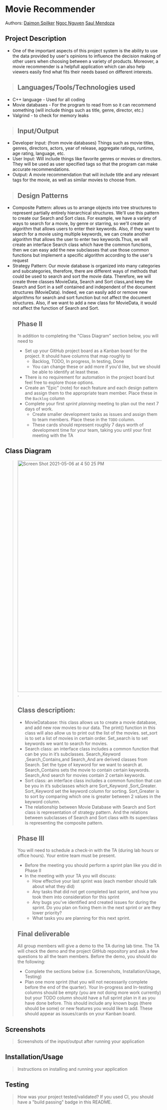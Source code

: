 
# Movie Recommender
 
 Authors: [Daimon Spilker](https://github.com/daimonspilker)
          [Ngoc Nguyen](https://github.com/nnguyen702)
          [Saul Mendoza](https://github.com/smendoza07)
 

## Project Description
* One of the important aspects of this project system is the ability to use the data provided by user's opinions to influence the decision making of other users when choosing between a variety of products. Moreover, a movie recommender is a helpfull application which can also help viewers easily find what fits their needs based on different interests.

> ## Languages/Tools/Technologies used
  * C++ language - Used for all coding 
  * Movie databases - For the program to read from so it can recommend something (will include things such as title, genre, director, etc.)
  * Valgrind - to check for memory leaks
  
> ## Input/Output 
* Developer Input: (from movie databases) Things such as movie titles, genres, directors, actors, year of release, aggregate ratings, runtime, age rating, language, etc. 
* User Input: Will include things like favorite genres or movies or directors. They will be  used as user specified tags so that the program can make accurate recommendations.
* Output: A movie recommendation that will include title and any relevant tags for the movie, as well as similar movies to choose from.

> ## Design Patterns
  * Composite Pattern: allows us to arrange objects into tree structures to represent partially entirely hierarchical structures. We'll use this pattern to create our Search and Sort class. For example, we have a variety of ways to search for a movie, by genre or starring, so we'll create an algorithm that allows users to enter their keywords. Also, if they want to search for a movie using multiple keywords, we can create another algorithm that allows the user to enter two keywords.Thus, we will create an interface Search class which have the common functions, then we can easy add the new subclasses that use those common functions but implement a specific algorithm according to the user's request
  * Strategy Pattern: Our movie database is organized into many categories and subcategories, therefore, there are different ways of methods that could be used to search and sort the movie data. Therefore, we will create three classes MovieData, Search and Sort class,and  keep the Search and Sort in a self contained and independent of the document structures (MovieData). Indeed, we can easily add or remove new algorithms for search and sort function but not affect the document structures. Also, if we want to add a new class for MovieData, it would not affect the function of Search and Sort.

 > ## Phase II
 > In addition to completing the "Class Diagram" section below, you will need to 
 > * Set up your GitHub project board as a Kanban board for the project. It should have columns that map roughly to 
 >   * Backlog, TODO, In progress, In testing, Done
 >   * You can change these or add more if you'd like, but we should be able to identify at least these.
 > * There is no requirement for automation in the project board but feel free to explore those options.
 > * Create an "Epic" (note) for each feature and each design pattern and assign them to the appropriate team member. Place these in the `Backlog` column
 > * Complete your first *sprint planning* meeting to plan out the next 7 days of work.
 >   * Create smaller development tasks as issues and assign them to team members. Place these in the `TODO` column.
 >   * These cards should represent roughly 7 days worth of development time for your team, taking you until your first meeting with the TA
## Class Diagram
 > <img width="744" alt="Screen Shot 2021-05-06 at 4 50 25 PM" src="https://user-images.githubusercontent.com/40220231/117383796-6eab9c80-ae96-11eb-98e0-b26c3cb7396b.png">.
 > ## Class description:
 > * MovieDatabase: this class allows us to create a movie database, and add new row movies to our data. The print() function in this class will also allow us to print out the list of the movies. set_sort is to set a list of movies in certain order. Set_search is to set keywords we want to search for movies.
 > * Search class: an interface class includes a common function that can be you in it’s subclasses. Search_Keyword ,Search_Contains,and Search_And are derived classes from Search. Set the type of keyword for we want to search at. Search_Contains sets the movie to contain certain keywords. Search_And search for movies contain 2 certain keywords.
 > * Sort class: an interface class includes a common function that can be you in it’s subclasses which arre Sort_Keyword ,Sort_Greater. Sort_Keyword set the keyword column for sorting. Sort_Greater is to sort by comparing which one is greater between 2 values in the keyword column.
 > * The relationship between Movie Database with Search and Sort class is representation of strategy pattern. And the relations between subclasses of Search and Sort class with its superclass is representing the composite pattern.
 
 > ## Phase III
 > You will need to schedule a check-in with the TA (during lab hours or office hours). Your entire team must be present. 
 > * Before the meeting you should perform a sprint plan like you did in Phase II
 > * In the meeting with your TA you will discuss: 
 >   - How effective your last sprint was (each member should talk about what they did)
 >   - Any tasks that did not get completed last sprint, and how you took them into consideration for this sprint
 >   - Any bugs you've identified and created issues for during the sprint. Do you plan on fixing them in the next sprint or are they lower priority?
 >   - What tasks you are planning for this next sprint.

 > ## Final deliverable
 > All group members will give a demo to the TA during lab time. The TA will check the demo and the project GitHub repository and ask a few questions to all the team members. 
 > Before the demo, you should do the following:
 > * Complete the sections below (i.e. Screenshots, Installation/Usage, Testing)
 > * Plan one more sprint (that you will not necessarily complete before the end of the quarter). Your In-progress and In-testing columns should be empty (you are not doing more work currently) but your TODO column should have a full sprint plan in it as you have done before. This should include any known bugs (there should be some) or new features you would like to add. These should appear as issues/cards on your Kanban board. 
 
 ## Screenshots
 > Screenshots of the input/output after running your application
 ## Installation/Usage
 > Instructions on installing and running your application
 ## Testing
 > How was your project tested/validated? If you used CI, you should have a "build passing" badge in this README.
 
